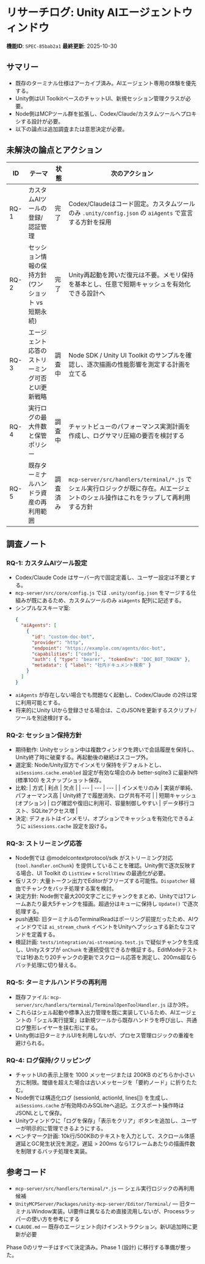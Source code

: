 # リサーチログ: Unity AIエージェントウィンドウ

**機能ID**: `SPEC-85bab2a1`
**最終更新**: 2025-10-30

## サマリー
- 既存のターミナル仕様はアーカイブ済み。AIエージェント専用の体験を優先する。
- Unity側はUI ToolkitベースのチャットUI、新規セッション管理クラスが必要。
- Node側はMCPツール群を拡張し、Codex/Claude/カスタムツールへプロキシする設計が必要。
- 以下の論点は追加調査または意思決定が必要。

## 未解決の論点とアクション
| ID | テーマ | 状態 | 次のアクション |
|----|--------|------|----------------|
| RQ-1 | カスタムAIツールの登録/認証管理 | 完了 | Codex/Claudeはコード固定。カスタムツールのみ `.unity/config.json` の `aiAgents` で宣言する方針を採用 |
| RQ-2 | セッション情報の保持方針 (ワンショット vs 短期永続) | 完了 | Unity再起動を跨いだ復元は不要。メモリ保持を基本とし、任意で短期キャッシュを有効化できる設計へ |
| RQ-3 | エージェント応答のストリーミング可否とUI更新戦略 | 調査中 | Node SDK / Unity UI Toolkit のサンプルを確認し、逐次描画の性能影響を測定する計画を立てる |
| RQ-4 | 実行ログの最大件数と保管ポリシー | 調査中 | チャットビューのパフォーマンス実測計画を作成し、ログサマリ圧縮の要否を検討する |
| RQ-5 | 既存ターミナルハンドラ資産の再利用範囲 | 調査済み | `mcp-server/src/handlers/terminal/*.js` でシェル実行ロジックが既に存在。AIエージェントのシェル操作はこれをラップして再利用する方針 |

## 調査ノート

### RQ-1: カスタムAIツール設定
- Codex/Claude Code はサーバー内で固定定義し、ユーザー設定は不要とする。
- `mcp-server/src/core/config.js` では `.unity/config.json` をマージする仕組みが既にあるため、カスタムツールのみ `aiAgents` 配列に記述する。
- シンプルなスキーマ案:
  ```json
  {
    "aiAgents": [
      {
        "id": "custom-doc-bot",
        "provider": "http",
        "endpoint": "https://example.com/agents/doc-bot",
        "capabilities": ["code"],
        "auth": { "type": "bearer", "tokenEnv": "DOC_BOT_TOKEN" },
        "metadata": { "label": "社内ドキュメント検索" }
      }
    ]
  }
  ```
- `aiAgents` が存在しない場合でも問題なく起動し、Codex/Claude の2件は常に利用可能とする。
- 将来的にUnity UIから登録させる場合は、このJSONを更新するスクリプト/ツールを別途検討する。

### RQ-2: セッション保持方針
- 期待動作: Unityセッション中は複数ウィンドウを跨いで会話履歴を保持し、Unity終了時に破棄する。再起動後の継続はスコープ外。
- 選定案: Node/Unity双方でインメモリ保持をデフォルトとし、`aiSessions.cache.enabled` 設定が有効な場合のみ better-sqlite3 に最新N件 (標準100) をスナップショット保存。
- 比較: 
  | 方式 | 利点 | 欠点 |
  | --- | --- | --- |
  | インメモリのみ | 実装が単純、パフォーマンス高 | Unity終了で履歴消失、ログ共有不可 |
  | 短期キャッシュ (オプション) | ログ確認や復旧に利用可、容量制御しやすい | データ移行コスト、SQLiteアクセス増 |
- 決定: デフォルトはインメモリ、オプションでキャッシュを有効化できるように `aiSessions.cache` 設定を設ける。

### RQ-3: ストリーミング応答
- Node側では @modelcontextprotocol/sdk がストリーミング対応 (`tool.handler.onChunk`) を提供していることを確認。Unity側で逐次反映する場合、UI Toolkit の `ListView` + `ScrollView` の最適化が必要。
- 仮リスク: 大量トークン出力でEditorがフリーズする可能性。`Dispatcher` 経由でチャンクをバッチ処理する案を検討。
- 決定方針: Node側で最大200文字ごとにチャンクをまとめ、Unityでは1フレームあたり最大5チャンクを描画。超過分はキューに保持し `Update()` で逐次処理する。
- push通知: 旧ターミナルのTerminalReadはポーリング前提だったため、AIウィンドウでは `ai_stream_chunk` イベントをUnityへプッシュする新たなコマンドを定義する。
- 検証計画: `tests/integration/ai-streaming.test.js` で疑似チャンクを生成し、Unityスタブが `onChunk` を連続受信できるか検証する。EditModeテストでは1秒あたり20チャンクの更新でスクロール応答を測定し、200ms超ならバッチ処理に切り替える。

### RQ-5: ターミナルハンドラの再利用
- 既存ファイル: `mcp-server/src/handlers/terminal/TerminalOpenToolHandler.js` ほか3件。
- これらはシェル起動や標準入出力管理を既に実装しているため、AIエージェントの「シェル実行提案」は新規ツールから既存ハンドラを呼び出し、共通ログ整形レイヤーを挟む形にする。
- Unity側は旧ターミナルUIを利用しないが、プロセス管理ロジックの重複を避けられる。

### RQ-4: ログ保持/クリッピング
- チャットUIの表示上限を 1000 メッセージまたは 200KB のどちらか小さい方に制限。閾値を超えた場合は古いメッセージを「要約ノード」に折りたたむ。
- Node側では構造化ログ (sessionId, actionId, lines[]) を生成し、`aiSessions.cache` が有効時のみSQLiteへ追記。エクスポート操作時はJSONLとして保存。
- Unityウィンドウに「ログを保存」「表示をクリア」ボタンを追加し、ユーザーが明示的に管理できるようにする。
- ベンチマーク計画: 10k行/500KBのテキストを入力として、スクロール体感遅延とGC発生状況を測定。遅延 > 200ms なら1フレームあたりの描画件数を制限するバッチ処理を実装。

## 参考コード
- `mcp-server/src/handlers/terminal/*.js` — シェル実行ロジックの再利用候補
- `UnityMCPServer/Packages/unity-mcp-server/Editor/Terminal/` — 旧ターミナルWindow実装。UI要件は異なるため直接流用しないが、Processラッパーの使い方を参考にする
- `CLAUDE.md` — 既存のエージェント向けインストラクション。新UI追加時に更新が必要

Phase 0のリサーチはすべて決定済み。Phase 1 (設計) に移行する準備が整った。
